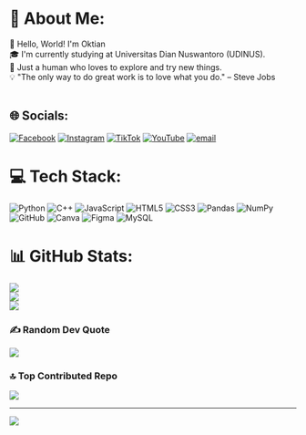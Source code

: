 # 💫 About Me:
👋 Hello, World! I'm Oktian<br>🎓 I'm currently studying at Universitas Dian Nuswantoro (UDINUS).<br>🚀 Just a human who loves to explore and try new things.<br>💡 "The only way to do great work is to love what you do." – Steve Jobs<br><br>


## 🌐 Socials:
[![Facebook](https://img.shields.io/badge/Facebook-%231877F2.svg?logo=Facebook&logoColor=white)](https://facebook.com/IlhamOktian) [![Instagram](https://img.shields.io/badge/Instagram-%23E4405F.svg?logo=Instagram&logoColor=white)](https://instagram.com/naitkomahli) [![TikTok](https://img.shields.io/badge/TikTok-%23000000.svg?logo=TikTok&logoColor=white)](https://tiktok.com/@naitkomahli) [![YouTube](https://img.shields.io/badge/YouTube-%23FF0000.svg?logo=YouTube&logoColor=white)](https://youtube.com/@3OLFwhha33VrDSTqBMTl7A) [![email](https://img.shields.io/badge/Email-D14836?logo=gmail&logoColor=white)](mailto:ilhanoktian31@gmail.com) 

# 💻 Tech Stack:
![Python](https://img.shields.io/badge/python-3670A0?style=for-the-badge&logo=python&logoColor=ffdd54) ![C++](https://img.shields.io/badge/c++-%2300599C.svg?style=for-the-badge&logo=c%2B%2B&logoColor=white) ![JavaScript](https://img.shields.io/badge/javascript-%23323330.svg?style=for-the-badge&logo=javascript&logoColor=%23F7DF1E) ![HTML5](https://img.shields.io/badge/html5-%23E34F26.svg?style=for-the-badge&logo=html5&logoColor=white) ![CSS3](https://img.shields.io/badge/css3-%231572B6.svg?style=for-the-badge&logo=css3&logoColor=white) ![Pandas](https://img.shields.io/badge/pandas-%23150458.svg?style=for-the-badge&logo=pandas&logoColor=white) ![NumPy](https://img.shields.io/badge/numpy-%23013243.svg?style=for-the-badge&logo=numpy&logoColor=white) ![GitHub](https://img.shields.io/badge/github-%23121011.svg?style=for-the-badge&logo=github&logoColor=white) ![Canva](https://img.shields.io/badge/Canva-%2300C4CC.svg?style=for-the-badge&logo=Canva&logoColor=white) ![Figma](https://img.shields.io/badge/figma-%23F24E1E.svg?style=for-the-badge&logo=figma&logoColor=white) ![MySQL](https://img.shields.io/badge/mysql-4479A1.svg?style=for-the-badge&logo=mysql&logoColor=white)
# 📊 GitHub Stats:
![](https://github-readme-stats.vercel.app/api?username=Naitkomahli&theme=aura_dark&hide_border=false&include_all_commits=true&count_private=true)<br/>
![](https://github-readme-streak-stats.herokuapp.com/?user=Naitkomahli&theme=aura_dark&hide_border=false)<br/>
![](https://github-readme-stats.vercel.app/api/top-langs/?username=Naitkomahli&theme=aura_dark&hide_border=false&include_all_commits=true&count_private=true&layout=compact)

### ✍️ Random Dev Quote
![](https://quotes-github-readme.vercel.app/api?type=horizontal&theme=radical)

### 🔝 Top Contributed Repo
![](https://github-contributor-stats.vercel.app/api?username=Naitkomahli&limit=5&theme=dark&combine_all_yearly_contributions=true)

---
[![](https://visitcount.itsvg.in/api?id=Naitkomahli&icon=0&color=0)](https://visitcount.itsvg.in)

<!-- Proudly created with GPRM ( https://gprm.itsvg.in ) -->

<!--
**Naitkomahli/Naitkomahli** is a ✨ _special_ ✨ repository because its `README.md` (this file) appears on your GitHub profile.

Here are some ideas to get you started:

- 🔭 I’m currently working on ...
- 🌱 I’m currently learning ...
- 👯 I’m looking to collaborate on ...
- 🤔 I’m looking for help with ...
- 💬 Ask me about ...
- 📫 How to reach me: ...
- 😄 Pronouns: ...
- ⚡ Fun fact: ...
-->
